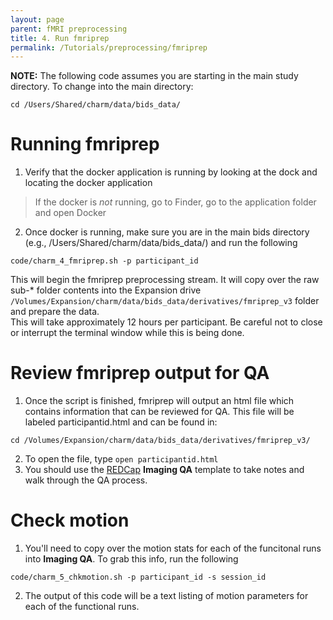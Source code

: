 ```yaml
---
layout: page
parent: fMRI preprocessing
title: 4. Run fmriprep
permalink: /Tutorials/preprocessing/fmriprep
---
```


**NOTE:** The following code assumes you are starting in the main study directory. To change into the main directory:
```
cd /Users/Shared/charm/data/bids_data/
```

# Running fmriprep
1. Verify that the docker application is running by looking at the dock and locating the docker application
>If the docker is *not* running, go to Finder, go to the application folder and open Docker

2. Once docker is running, make sure you are in the main bids directory (e.g., /Users/Shared/charm/data/bids_data/) and run the following
```
code/charm_4_fmriprep.sh -p participant_id
```
This will begin the fmriprep preprocessing stream.  It will copy over the raw sub-* folder contents into the Expansion drive `/Volumes/Expansion/charm/data/bids_data/derivatives/fmriprep_v3` folder and prepare the data.  
This will take approximately 12 hours per participant. Be careful not to close or interrupt the terminal window while this is being done.

# Review fmriprep output for QA
1. Once the script is finished, fmriprep will output an html file which contains information that can be reviewed for QA.  This file will be labeled participantid.html and can be found in:
```
cd /Volumes/Expansion/charm/data/bids_data/derivatives/fmriprep_v3/
```
2. To open the file, type `open participantid.html`
3. You should use the [REDCap](https://redcap.ucdenver.edu/redcap_v14.5.19/DataExport/index.php?pid=21666&report_id=129155) **Imaging QA** template to take notes and walk through the QA process.

# Check motion
1. You'll need to copy over the motion stats for each of the funcitonal runs into **Imaging QA**. To grab this info, run the following
```
code/charm_5_chkmotion.sh -p participant_id -s session_id
```
2. The output of this code will be a text listing of motion parameters for each of the functional runs.
